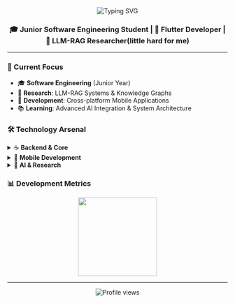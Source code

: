 <div align="center">
  <img src="https://readme-typing-svg.herokuapp.com?font=Fira+Code&size=32&duration=2800&pause=2000&color=A9FEF7&center=true&vCenter=true&width=940&lines=Hey!+I'm+a+Software+Engineering+Student+%F0%9F%91%8B;Passionate+about+Mobile+Dev+%26+AI+Research+%F0%9F%9A%80;Building+the+Future+with+Code+%F0%9F%92%AB" alt="Typing SVG" />
</div>

<h3 align="center">🎓 Junior Software Engineering Student | 📱 Flutter Developer | 🧠 LLM-RAG Researcher(little hard for me)</h3>

---

### 🔬 Current Focus
- 🎓 **Software Engineering** (Junior Year)
- 🔬 **Research**: LLM-RAG Systems & Knowledge Graphs  
- 📱 **Development**: Cross-platform Mobile Applications
- 📚 **Learning**: Advanced AI Integration & System Architecture

### 🛠️ Technology Arsenal

<details>
<summary>☕ <b>Backend & Core</b></summary>
<br>

🔹 **Java**
🔹 **Spring Boot**
🔹 **Spring Cloud**
🔹 **MySQL**
🔹 **Redis**
🔹 **RabbitMQ Message Queue**
🔹 **Docker**

</details>

<details>
<summary>📱 <b>Mobile Development</b></summary>
<br>

🔹 **Flutter**
🔹 **Dart**
🔹 **State Management (Provider, Reverpod)**
🔹 **Performance Optimization**

</details>

<details>
<summary>🤖 <b>AI & Research</b></summary>
<br>

🔹 **LLM-RAG & Knowledge Graphs**
🔹 **Vector Databases & Embeddings**
🔹 **Multi-modal AI Applications**
🔹 **SpringAI**

</details>

### 📊 Development Metrics

<div align="center">
  <img height="180em" src="https://github-readme-stats.vercel.app/api/top-langs/?username=future-goal&layout=compact&langs_count=8&theme=tokyonight"/>
</div>


---

<div align="center">
  <img src="https://komarev.com/ghpvc/?username=yourusername&color=blueviolet&style=for-the-badge&label=Profile+Views" alt="Profile views" />
</div>

